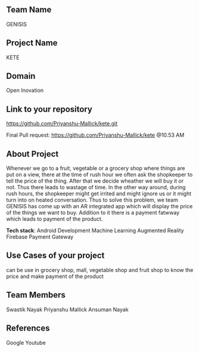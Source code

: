 ## Team Name 
GENISIS
## Project Name
KETE

## Domain
Open Inovation


## Link to your repository
https://github.com/Priyanshu-Mallick/kete.git

Final Pull request:
https://github.com/Priyanshu-Mallick/kete
@10.53 AM

## About Project
Whenever we go to a fruit, vegetable or a grocery shop where things are put on a view, there at the time of rush hour we often ask the shopkeeper to tell the price of the thing. After that we decide wheather we will buy it or not. Thus there leads to wastage of time. In the other way around, during rush hours, the shopkeeper might get irrited and might ignore us or it might turn into on heated conversation. Thus to solve this problem, we team GENISIS has come up with an AR integrated app which will display the price of the things we want to buy. Addition to it there is a payment fatwway which leads to payment of the product.




**Tech stack**:
Android Development
Machine Learning
Augmented Reality
Firebase
Payment Gateway
 

## Use Cases of your project
can be use in grocery shop, mall, vegetable shop and fruit shop to know the price and make payment of the product


## Team Members
Swastik Nayak
Priyanshu Mallick
Ansuman Nayak

## References
Google
Youtube
